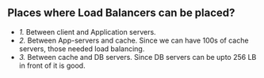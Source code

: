 ## Places where Load Balancers can be placed?
- *1.* Between client and Application servers.
- *2.* Between App-servers and cache. Since we can have 100s of cache servers, those needed load balancing.
- *3.* Between cache and DB servers. Since DB servers can be upto 256 LB in front of it is good.
